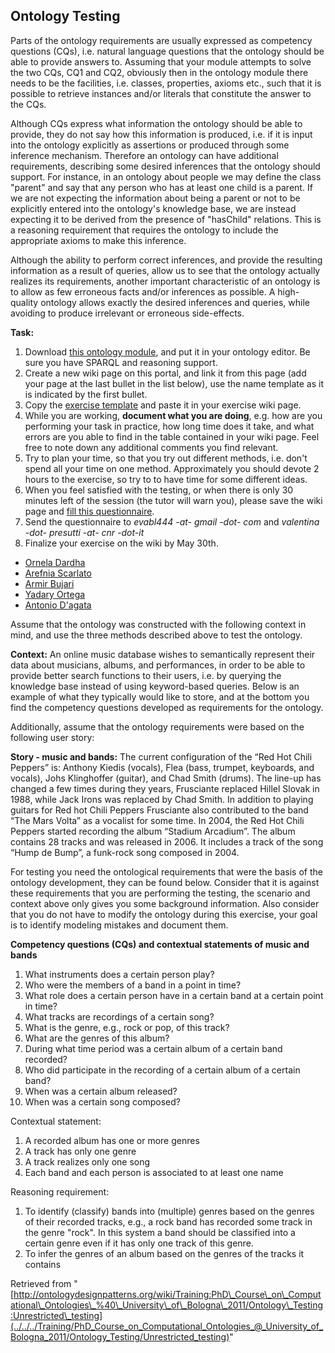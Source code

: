 ##   Ontology Testing


Parts of the ontology requirements are usually expressed as competency questions (CQs), i.e. natural language questions that the ontology should be able to provide answers to. Assuming that your module attempts to solve the two CQs, CQ1 and CQ2, obviously then in the ontology module there needs to be the facilities, i.e. classes, properties, axioms etc., such that it is possible to retrieve instances and/or literals that constitute the answer to the CQs.


Although CQs express what information the ontology should be able to provide, they do not say how this information is produced, i.e. if it is input into the ontology explicitly as assertions or produced through some inference mechanism. Therefore an ontology can have additional requirements, describing some desired inferences that the ontology should support. For instance, in an ontology about people we may define the class "parent" and say that any person who has at least one child is a parent. If we are not expecting the information about being a parent or not to be explicitly entered into the ontology's knowledge base, we are instead expecting it to be derived from the presence of "hasChild" relations. This is a reasoning requirement that requires the ontology to include the appropriate axioms to make this inference. 


Although the ability to perform correct inferences, and provide the resulting information as a result of queries, allow us to see that the ontology actually realizes its requirements, another important characteristic of an ontology is to allow as few erroneous facts and/or inferences as possible. A high-quality ontology allows exactly the desired inferences and queries, while avoiding to produce irrelevant or erroneous side-effects.


  

__Task:__



1. Download [this ontology module](http://www.ontologydesignpatterns.org/ont/training/musicindustry.owl "http://www.ontologydesignpatterns.org/ont/training/musicindustry.owl"), and put it in your ontology editor. Be sure you have SPARQL and reasoning support.
2. Create a new wiki page on this portal, and link it from this page (add your page at the last bullet in the list below), use the name template as it is indicated by the first bullet.
3. Copy the  [exercise template](http://ontologydesignpatterns.org/wiki/Training:PhD_Course_on_Computational_Ontologies_%40_University_of_Bologna_2011/Ontology_Testing/ExerciseTemplate "Training:PhD Course on Computational Ontologies @ University of Bologna 2011/Ontology Testing/ExerciseTemplate") and paste it in your exercise wiki page.
4. While you are working, __document what you are doing__, e.g. how are you performing your task in practice, how long time does it take, and what errors are you able to find in the table contained in your wiki page. Feel free to note down any additional comments you find relevant.
5. Try to plan your time, so that you try out different methods, i.e. don't spend all your time on one method. Approximately you should devote 2 hours to the exercise, so try to to have time for some different ideas.
6. When you feel satisfied with the testing, or when there is only 30 minutes left of the session (the tutor will warn you), please save the wiki page and [fill this questionnaire](http://stlab.istc.cnr.it/documents/PhDCourse/Bologna2011/TestingExerciseQuestionnaire2.txt "http://stlab.istc.cnr.it/documents/PhDCourse/Bologna2011/TestingExerciseQuestionnaire2.txt").
7. Send the questionnaire to _evabl444 -at- gmail -dot- com_ and _valentina -dot- presutti -at- cnr -dot-it_
8. Finalize your exercise on the wiki by May 30th.


* [Ornela Dardha](http://ontologydesignpatterns.org/wiki/Training:PhD_Course_on_Computational_Ontologies_%40_University_of_Bologna_2011/Ontology_Testing/OrnelaDardha "Training:PhD Course on Computational Ontologies @ University of Bologna 2011/Ontology Testing/OrnelaDardha")
* [Arefnia Scarlato](http://ontologydesignpatterns.org/wiki/Training:PhD_Course_on_Computational_Ontologies_%40_University_of_Bologna_2011/Ontology_Testing/ArefniaScarlato "Training:PhD Course on Computational Ontologies @ University of Bologna 2011/Ontology Testing/ArefniaScarlato")
* [Armir Bujari](http://ontologydesignpatterns.org/wiki/Training:PhD_Course_on_Computational_Ontologies_%40_University_of_Bologna_2011/Ontology_Testing/ArmirBujari "Training:PhD Course on Computational Ontologies @ University of Bologna 2011/Ontology Testing/ArmirBujari")
* [Yadary Ortega](http://ontologydesignpatterns.org/wiki/index.php?title=Training:PhD_Course_on_Computational_Ontologies_%40_University_of_Bologna_2011/Ontology_Testing/YadaryOrtega&action=edit&redlink=1 "Training:PhD Course on Computational Ontologies @ University of Bologna 2011/Ontology Testing/YadaryOrtega (not yet written)")
* [Antonio D'agata](http://ontologydesignpatterns.org/wiki/Training:PhD_Course_on_Computational_Ontologies_%40_University_of_Bologna_2011/Ontology_Testing/AntonioD%27agata "Training:PhD Course on Computational Ontologies @ University of Bologna 2011/Ontology Testing/AntonioD'agata")


Assume that the ontology was constructed with the following context in mind, and use the three methods described above to test the ontology. 


__Context:__ An online music database wishes to semantically represent their data about musicians, albums, and performances, in order to be able to provide better search functions to their users, i.e. by querying the knowledge base instead of using keyword-based queries. Below is an example of what they typically would like to store, and at the bottom you find the competency questions developed as requirements for the ontology.


Additionally, assume that the ontology requirements were based on the following user story:


__Story - music and bands:__ 
The current configuration of the “Red Hot Chili Peppers” is: Anthony Kiedis (vocals), Flea (bass, trumpet, keyboards, and vocals), Johs Klinghoffer (guitar), and Chad Smith (drums). 
The line-up has changed a few times during they years, Frusciante replaced Hillel Slovak in 1988, while Jack Irons was replaced by Chad Smith. 
In addition to playing guitars for Red hot Chili Peppers Frusciante also contributed to the band “The Mars Volta” as a vocalist for some time. 
In 2004, the Red Hot Chili Peppers started recording the album “Stadium Arcadium”. The album contains 28 tracks and was released in 2006. 
It includes a track of the song “Hump de Bump”, a funk-rock song composed in 2004. 


For testing you need the ontological requirements that were the basis of the ontology development, they can be found below. 
Consider that it is against these requirements that you are performing the testing, the scenario and context above only gives you some background information.
Also consider that you do not have to modify the ontology during this exercise, your goal is to identify modeling mistakes and document them. 


__Competency questions (CQs) and contextual statements of music and bands__



1. What instruments does a certain person play?
2. Who were the members of a band in a point in time?
3. What role does a certain person have in a certain band at a certain point in time?
4. What tracks are recordings of a certain song?
5. What is the genre, e.g., rock or pop, of this track?
6. What are the genres of this album?
7. During what time period was a certain album of a certain band recorded?
8. Who did participate in the recording of a certain album of a certain band?
9. When was a certain album released?
10. When was a certain song composed?


Contextual statement:



1. A recorded album has one or more genres
2. A track has only one genre
3. A track realizes only one song
4. Each band and each person is associated to at least one name


Reasoning requirement:



1. To identify (classify) bands into (multiple) genres based on the genres of their recorded tracks, e.g., a rock band has recorded some track in the genre "rock". In this system a band should be classified into a certain genre even if it has only one track of this genre.
2. To infer the genres of an album based on the genres of the tracks it contains




Retrieved from "[http://ontologydesignpatterns.org/wiki/Training:PhD\_Course\_on\_Computational\_Ontologies\_%40\_University\_of\_Bologna\_2011/Ontology\_Testing:Unrestricted\_testing](../../../Training/PhD_Course_on_Computational_Ontologies_@_University_of_Bologna_2011/Ontology_Testing/Unrestricted_testing)"